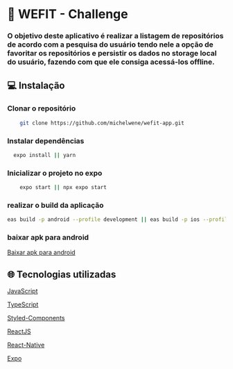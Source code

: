 
# 🎯 WEFIT - Challenge

### O objetivo deste aplicativo é realizar a listagem de repositórios de acordo com a pesquisa do usuário tendo nele a opção de favoritar os repositórios e persistir os dados no storage local do usuário, fazendo com que ele consiga acessá-los offline.



## 💻 Instalação

### Clonar o repositório
```bash
    git clone https://github.com/michelwene/wefit-app.git
```
### Instalar dependências
```bash
  expo install || yarn
```

###  Inicializar o projeto no expo
```bash
    expo start || npx expo start
```

### realizar o build da aplicação
```bash
eas build -p android --profile development || eas build -p ios --profile development
```

### baixar apk para android
[Baixar apk para android](https://expo.dev/accounts/michelwene/projects/wefit/builds/b3330d67-47e0-492c-b483-b86c7d7cf72a)


## 🌐 Tecnologias utilizadas

[JavaScript](https://developer.mozilla.org/pt-BR/docs/Web/JavaScript)

[TypeScript](https://www.typescriptlang.org/)

[Styled-Components](https://styled-components.com/)

[ReactJS](https://pt-br.reactjs.org/)

[React-Native](https://reactnative.dev/)

[Expo](https://expo.dev/)
